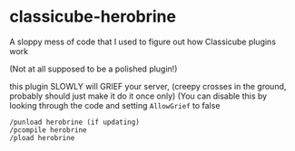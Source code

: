 # classicube-herobrine
A sloppy mess of code that I used to figure out how Classicube plugins work

(Not at all supposed to be a polished plugin!)

this plugin SLOWLY will GRIEF your server, (creepy crosses in the ground, probably should just make it do it once only) (You can disable this by looking through the code and setting `AllowGrief` to false
```
/punload herobrine (if updating)
/pcompile herobrine
/pload herobrine
```
